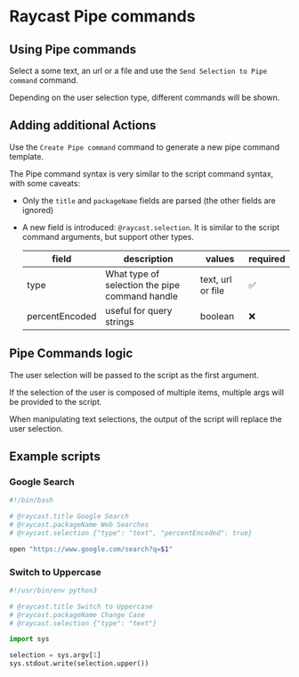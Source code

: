 # Raycast Pipe commands

## Using Pipe commands

Select a some text, an url or a file and use the `Send Selection to Pipe command` command.

Depending on the user selection type, different commands will be shown.

## Adding additional Actions

Use the `Create Pipe command` command to generate a new pipe command template.

The Pipe command syntax is very similar to the script command syntax, with some caveats:

- Only the `title` and `packageName` fields are parsed (the other fields are ignored)
- A new field is introduced: `@raycast.selection`. It is similar to the script command arguments, but support other types.

  | field          | description                                    | values            | required |
  | -------------- | ---------------------------------------------- | ----------------- | -------- |
  | type           | What type of selection the pipe command handle | text, url or file | ✅        |
  | percentEncoded | useful for query strings                       | boolean           | ❌        |

## Pipe Commands logic

The user selection will be passed to the script as the first argument.

If the selection of the user is composed of multiple items, multiple args will be provided to the script.

When manipulating text selections, the output of the script will replace the user selection.

## Example scripts

### Google Search

```bash
#!/bin/bash

# @raycast.title Google Search
# @raycast.packageName Web Searches
# @raycast.selection {"type": "text", "percentEncoded": true}

open "https://www.google.com/search?q=$1"
```

### Switch to Uppercase

```python
#!/usr/bin/env python3

# @raycast.title Switch to Uppercase
# @raycast.packageName Change Case
# @raycast.selection {"type": "text"}

import sys

selection = sys.argv[1]
sys.stdout.write(selection.upper())
```
